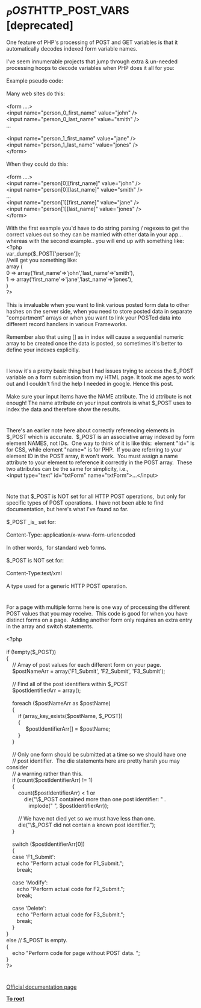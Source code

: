 # $_POST$HTTP_POST_VARS [deprecated]




<div class="phpcode"><span class="html">
One feature of PHP&apos;s processing of POST and GET variables is that it automatically decodes indexed form variable names.<br><br>I&apos;ve seem innumerable projects that jump through extra &amp; un-needed processing hoops to decode variables when PHP does it all for you:<br><br>Example pseudo code:<br><br>Many web sites do this:<br><br>&lt;form ....&gt;<br>&lt;input name=&quot;person_0_first_name&quot; value=&quot;john&quot; /&gt;<br>&lt;input name=&quot;person_0_last_name&quot; value=&quot;smith&quot; /&gt;<br>...<br><br>&lt;input name=&quot;person_1_first_name&quot; value=&quot;jane&quot; /&gt;<br>&lt;input name=&quot;person_1_last_name&quot; value=&quot;jones&quot; /&gt;<br>&lt;/form&gt;<br><br>When they could do this:<br><br>&lt;form ....&gt;<br>&lt;input name=&quot;person[0][first_name]&quot; value=&quot;john&quot; /&gt;<br>&lt;input name=&quot;person[0][last_name]&quot; value=&quot;smith&quot; /&gt;<br>...<br>&lt;input name=&quot;person[1][first_name]&quot; value=&quot;jane&quot; /&gt;<br>&lt;input name=&quot;person[1][last_name]&quot; value=&quot;jones&quot; /&gt;<br>&lt;/form&gt;<br><br>With the first example you&apos;d have to do string parsing / regexes to get the correct values out so they can be married with other data in your app... whereas with the second example.. you will end up with something like:<br><span class="default">&lt;?php<br>var_dump</span><span class="keyword">(</span><span class="default">$_POST</span><span class="keyword">[</span><span class="string">&apos;person&apos;</span><span class="keyword">]);<br></span><span class="comment">//will get you something like:<br></span><span class="keyword">array (<br></span><span class="default">0 </span><span class="keyword">=&gt; array(</span><span class="string">&apos;first_name&apos;</span><span class="keyword">=&gt;</span><span class="string">&apos;john&apos;</span><span class="keyword">,</span><span class="string">&apos;last_name&apos;</span><span class="keyword">=&gt;</span><span class="string">&apos;smith&apos;</span><span class="keyword">),<br></span><span class="default">1 </span><span class="keyword">=&gt; array(</span><span class="string">&apos;first_name&apos;</span><span class="keyword">=&gt;</span><span class="string">&apos;jane&apos;</span><span class="keyword">,</span><span class="string">&apos;last_name&apos;</span><span class="keyword">=&gt;</span><span class="string">&apos;jones&apos;</span><span class="keyword">),<br>)<br></span><span class="default">?&gt;<br></span><br>This is invaluable when you want to link various posted form data to other hashes on the server side, when you need to store posted data in separate &quot;compartment&quot; arrays or when you want to link your POSTed data into different record handlers in various Frameworks.<br><br>Remember also that using [] as in index will cause a sequential numeric array to be created once the data is posted, so sometimes it&apos;s better to define your indexes explicitly.</span>
</div>
  

#


<div class="phpcode"><span class="html">
I know it&apos;s a pretty basic thing but I had issues trying to access the $_POST variable on a form submission from my HTML page. It took me ages to work out and I couldn&apos;t find the help I needed in google. Hence this post.<br><br>Make sure your input items have the NAME attribute. The id attribute is not enough! The name attribute on your input controls is what $_POST uses to index the data and therefore show the results.</span>
</div>
  

#


<div class="phpcode"><span class="html">
There&apos;s an earlier note here about correctly referencing elements in $_POST which is accurate.&#xA0; $_POST is an associative array indexed by form element NAMES, not IDs.&#xA0; One way to think of it is like this:&#xA0; element &quot;id=&quot; is for CSS, while element &quot;name=&quot; is for PHP.&#xA0; If you are referring to your element ID in the POST array, it won&apos;t work.&#xA0; You must assign a name attribute to your element to reference it correctly in the POST array.&#xA0; These two attributes can be the same for simplicity, i.e., <br>&lt;input type=&quot;text&quot; id=&quot;txtForm&quot; name=&quot;txtForm&quot;&gt;...&lt;/input&gt;</span>
</div>
  

#


<div class="phpcode"><span class="html">
Note that $_POST is NOT set for all HTTP POST operations,&#xA0; but only for specific types of POST operations.&#xA0; I have not been able to find documentation, but here&apos;s what I&apos;ve found so far.<br><br>$_POST _is_ set for:<br><br>Content-Type: application/x-www-form-urlencoded<br><br>In other words,&#xA0; for standard web forms.<br><br>$_POST is NOT set for:<br><br>Content-Type:text/xml<br><br>A type used for a generic HTTP POST operation.</span>
</div>
  

#


<div class="phpcode"><span class="html">
For a page with multiple forms here is one way of processing the different POST values that you may receive.&#xA0; This code is good for when you have distinct forms on a page.&#xA0; Adding another form only requires an extra entry in the array and switch statements. <br><br><span class="default">&lt;?php<br><br> </span><span class="keyword">if (!empty(</span><span class="default">$_POST</span><span class="keyword">))<br> {<br>&#xA0; &#xA0; </span><span class="comment">// Array of post values for each different form on your page.<br>&#xA0; &#xA0; </span><span class="default">$postNameArr </span><span class="keyword">= array(</span><span class="string">&apos;F1_Submit&apos;</span><span class="keyword">, </span><span class="string">&apos;F2_Submit&apos;</span><span class="keyword">, </span><span class="string">&apos;F3_Submit&apos;</span><span class="keyword">);&#xA0; &#xA0; &#xA0; &#xA0; <br><br>&#xA0; &#xA0; </span><span class="comment">// Find all of the post identifiers within $_POST<br>&#xA0; &#xA0; </span><span class="default">$postIdentifierArr </span><span class="keyword">= array();<br>&#xA0; &#xA0; &#xA0; &#xA0; <br>&#xA0; &#xA0; foreach (</span><span class="default">$postNameArr </span><span class="keyword">as </span><span class="default">$postName</span><span class="keyword">)<br>&#xA0; &#xA0; {<br>&#xA0; &#xA0; &#xA0; &#xA0; if (</span><span class="default">array_key_exists</span><span class="keyword">(</span><span class="default">$postName</span><span class="keyword">, </span><span class="default">$_POST</span><span class="keyword">))<br>&#xA0; &#xA0; &#xA0; &#xA0; {<br>&#xA0; &#xA0; &#xA0; &#xA0; &#xA0; &#xA0;&#xA0; </span><span class="default">$postIdentifierArr</span><span class="keyword">[] = </span><span class="default">$postName</span><span class="keyword">;<br>&#xA0; &#xA0; &#xA0; &#xA0; }<br>&#xA0; &#xA0; }<br><br>&#xA0; &#xA0; </span><span class="comment">// Only one form should be submitted at a time so we should have one<br>&#xA0; &#xA0; // post identifier.&#xA0; The die statements here are pretty harsh you may consider<br>&#xA0; &#xA0; // a warning rather than this. <br>&#xA0; &#xA0; </span><span class="keyword">if (</span><span class="default">count</span><span class="keyword">(</span><span class="default">$postIdentifierArr</span><span class="keyword">) != </span><span class="default">1</span><span class="keyword">)<br>&#xA0; &#xA0; {<br>&#xA0; &#xA0; &#xA0; &#xA0; </span><span class="default">count</span><span class="keyword">(</span><span class="default">$postIdentifierArr</span><span class="keyword">) &lt; </span><span class="default">1 </span><span class="keyword">or<br>&#xA0; &#xA0; &#xA0; &#xA0; &#xA0; &#xA0; die(</span><span class="string">&quot;\$_POST contained more than one post identifier: &quot; </span><span class="keyword">.<br>&#xA0; &#xA0; &#xA0; &#xA0; &#xA0; &#xA0; &#xA0;&#xA0; </span><span class="default">implode</span><span class="keyword">(</span><span class="string">&quot; &quot;</span><span class="keyword">, </span><span class="default">$postIdentifierArr</span><span class="keyword">));<br><br>&#xA0; &#xA0; &#xA0; &#xA0; </span><span class="comment">// We have not died yet so we must have less than one.<br>&#xA0; &#xA0; &#xA0; &#xA0; </span><span class="keyword">die(</span><span class="string">&quot;\$_POST did not contain a known post identifier.&quot;</span><span class="keyword">);<br>&#xA0; &#xA0; }<br>&#xA0; &#xA0; &#xA0; &#xA0;&#xA0; <br>&#xA0; &#xA0; switch (</span><span class="default">$postIdentifierArr</span><span class="keyword">[</span><span class="default">0</span><span class="keyword">])<br>&#xA0; &#xA0; {<br>&#xA0; &#xA0; case </span><span class="string">&apos;F1_Submit&apos;</span><span class="keyword">:<br>&#xA0; &#xA0; &#xA0;&#xA0; echo </span><span class="string">&quot;Perform actual code for F1_Submit.&quot;</span><span class="keyword">;<br>&#xA0; &#xA0; &#xA0;&#xA0; break;<br><br>&#xA0; &#xA0; case </span><span class="string">&apos;Modify&apos;</span><span class="keyword">:<br>&#xA0; &#xA0; &#xA0;&#xA0; echo </span><span class="string">&quot;Perform actual code for F2_Submit.&quot;</span><span class="keyword">;<br>&#xA0; &#xA0; &#xA0;&#xA0; break;<br>&#xA0; &#xA0; &#xA0; &#xA0; &#xA0;&#xA0; <br>&#xA0; &#xA0; case </span><span class="string">&apos;Delete&apos;</span><span class="keyword">:<br>&#xA0; &#xA0; &#xA0;&#xA0; echo </span><span class="string">&quot;Perform actual code for F3_Submit.&quot;</span><span class="keyword">;<br>&#xA0; &#xA0; &#xA0;&#xA0; break;<br>&#xA0; &#xA0; }<br>}<br>else </span><span class="comment">// $_POST is empty.<br></span><span class="keyword">{<br>&#xA0; &#xA0; echo </span><span class="string">&quot;Perform code for page without POST data. &quot;</span><span class="keyword">;<br>}<br></span><span class="default">?&gt;</span>
</span>
</div>
  

#

[Official documentation page](https://www.php.net/manual/en/reserved.variables.post.php)

**[To root](/README.md)**